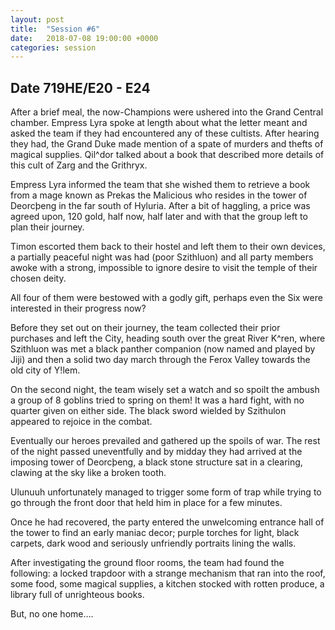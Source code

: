 ```yaml
---
layout: post
title:  "Session #6"
date:   2018-07-08 19:00:00 +0000
categories: session
---
```


## Date 719HE/E20 - E24
After a brief meal, the now-Champions were ushered into the Grand Central chamber. Empress Lyra spoke at length about what the letter meant and asked the team if they had encountered any of these cultists. After hearing they had, the Grand Duke made mention of a spate of murders and thefts of magical supplies. Qil^dor talked about a book that described more details of this cult of Zarg and the Grithryx. 

Empress Lyra informed the team that she wished them to retrieve a book from a mage known as Prekas the Malicious who resides in the tower of Deorcþeng in the far south of Hyluria. After a bit of haggling, a price was agreed upon, 120 gold, half now, half later and with that the group left to plan their journey.

Timon escorted them back to their hostel and left them to their own devices, a partially peaceful night was had (poor Szithluon) and all party members awoke with a strong, impossible to ignore desire to visit the temple of their chosen deity. 

All four of them were bestowed with a godly gift, perhaps even the Six were interested in their progress now?

Before they set out on their journey, the team collected their prior purchases and left the City, heading south over the great River K^ren, where Szithluon was met a black panther companion (now named and played by Jiji) and then a solid two day march through the Ferox Valley towards the old city of Y!lem.

On the second night, the team wisely set a watch and so spoilt the ambush a group of 8 goblins tried to spring on them! It was a hard fight, with no quarter given on either side. The black sword wielded by Szithulon appeared to rejoice in the combat. 

Eventually our heroes prevailed and gathered up the spoils of war. The rest of the night passed uneventfully and by midday they had arrived at the imposing tower of Deorcþeng, a black stone structure sat in a clearing, clawing at the sky like a broken tooth.

Ulunuuh unfortunately managed to trigger some form of trap while trying to go through the front door that held him in place for a few minutes. 

Once he had recovered, the party entered the unwelcoming entrance hall of the tower to find an early maniac decor; purple torches for light, black carpets, dark wood and seriously unfriendly portraits lining the walls. 


After investigating the ground floor rooms, the team had found the following:  a locked trapdoor with a strange mechanism that ran into the roof, some food, some magical supplies, a kitchen stocked with rotten produce, a library full of unrighteous books.   

But, no one home….
